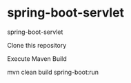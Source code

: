 # spring-boot-servlet
spring-boot-servlet

Clone this repository

Execute Maven Build

mvn clean build spring-boot:run


